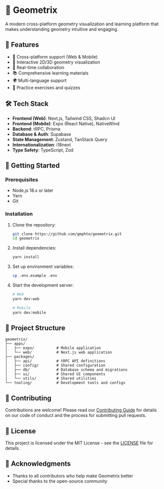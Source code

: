 # 📐 Geometrix

A modern cross-platform geometry visualization and learning platform that makes understanding geometry intuitive and engaging.

## 🌟 Features

- 📱 Cross-platform support (Web & Mobile)
- 🎨 Interactive 2D/3D geometry visualization
- 🤝 Real-time collaboration
- 📚 Comprehensive learning materials
- 🌍 Multi-language support
- 🎯 Practice exercises and quizzes

## 🛠 Tech Stack

- **Frontend (Web)**: Next.js, Tailwind CSS, Shadcn UI
- **Frontend (Mobile)**: Expo (React Native), NativeWind
- **Backend**: tRPC, Prisma
- **Database & Auth**: Supabase
- **State Management**: Zustand, TanStack Query
- **Internationalization**: i18next
- **Type Safety**: TypeScript, Zod

## 🚀 Getting Started

### Prerequisites

- Node.js 18.x or later
- Yarn
- Git

### Installation

1. Clone the repository:
   ```bash
   git clone https://github.com/gmphto/geometrix.git
   cd geometrix
   ```

2. Install dependencies:
   ```bash
   yarn install
   ```

3. Set up environment variables:
   ```bash
   cp .env.example .env
   ```

4. Start the development server:
   ```bash
   # Web
   yarn dev:web
   
   # Mobile
   yarn dev:mobile
   ```

## 📁 Project Structure

```
geometrix/
├── apps/
│   ├── expo/          # Mobile application
│   └── web/           # Next.js web application
├── packages/
│   ├── api/           # tRPC API definitions
│   ├── config/        # Shared configuration
│   ├── db/            # Database schema and migrations
│   ├── ui/            # Shared UI components
│   └── utils/         # Shared utilities
└── tooling/           # Development tools and configs
```

## 🤝 Contributing

Contributions are welcome! Please read our [Contributing Guide](CONTRIBUTING.md) for details on our code of conduct and the process for submitting pull requests.

## 📝 License

This project is licensed under the MIT License - see the [LICENSE](LICENSE) file for details.

## 🙏 Acknowledgments

- Thanks to all contributors who help make Geometrix better
- Special thanks to the open-source community